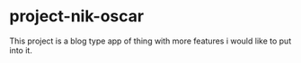 # project-nik-oscar
This project is a blog type app of thing with more features i would like to put into it.
